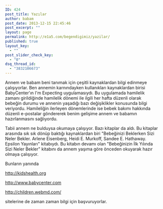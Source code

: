 ```yaml
---
ID: 424
post_title: Yazılar
author: babam
post_date: 2013-12-15 22:45:46
post_excerpt: ""
layout: page
permalink: http://e1a5.com/begendigimiz/yazilar/
published: true
layout_key:
  - ""
post_slider_check_key:
  - "0"
dsq_thread_id:
  - "3832106673"
---
```

Annem ve babam beni tanımak için çeşitli kaynaklardan bilgi edinmeye çalışıyorlar. Ben annemin karnındayken kullanıkları kaynaklardan birisi BabyCenter'ın I'm Expecting uygulamasıydı. Bu uygulamada hamilelik zamanı girildiğinde hamilelik dönemi ile ilgili her hafta düzenli olarak bebeğin durumu ve annenin yaşadığı bazı değişiklikler konusunda bilgi veriyordu. Hamileliğin ilerleyen dönemlerinde ise bebek bakımı hakkında düzenli e-postalar göndererek benim gelişime annem ve babamın hazırlanmasını sağlıyordu.

Tabii annem ne bulduysa okumaya çalışıyor. Bazı kitaplar da aldı. Bu kitaplar arasında sık sık dönüp baktığı kaynaklardan biri "Bebeğinizi Beklerken Sizi Neler Bekler. Arlene Eisenberg, Heidi E. Murkoff, Sandee E. Hathaway. Epsilon Yayınları" kitabıydı. Bu kitabın devamı olan "Bebeğinizin İlk Yılında Sizi Neler Bekler" kitabını da annem yaşıma göre önceden okuyarak hazır olmaya çalışıyor.

<script src="http://www.idefix.com/ncsi/productinfo.js" type="text/javascript"></script><script type="text/javascript">// <![CDATA[
_getProduct('XK4S0X7LCB8I01LHVZVP','81992','http:\/\/www.idefix.com')
// ]]></script>

<script src="http://www.idefix.com/ncsi/productinfo.js" type="text/javascript"></script><script type="text/javascript">// <![CDATA[
_getProduct('F3N2K03PTB7IG6Y8L67K','81992','http:\/\/www.idefix.com')
// ]]></script>

Bunların yanında

<a href="http://kidshealth.org/">http://kidshealth.org</a>

<a href="http://www.babycenter.com/">http://www.babycenter.com</a>

<a href="http://children.webmd.com/">http://children.webmd.com/</a>

sitelerine de zaman zaman bilgi için başvuruyorlar.

&nbsp;